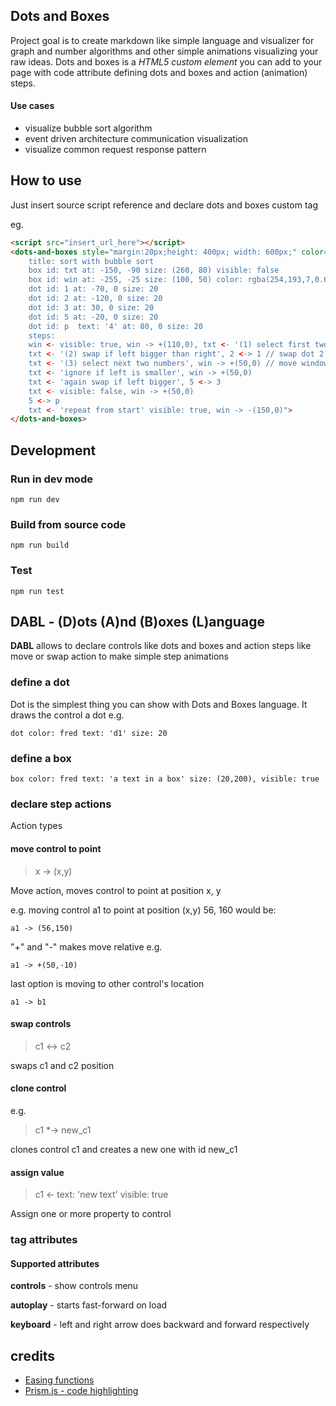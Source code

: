 ## Dots and Boxes

Project goal is to create markdown like simple language and visualizer for graph and number algorithms 
and other simple animations visualizing your raw ideas. Dots and boxes is a *HTML5 custom element* you can add to your page with code 
attribute defining dots and boxes and action (animation) steps.


#### Use cases
- visualize bubble sort algorithm
- event driven architecture communication visualization
- visualize common request response pattern 

## How to use

Just insert source script reference and declare dots and boxes custom tag

eg.

```html
<script src="insert_url_here"></script>
<dots-and-boxes style="margin:20px;height: 400px; width: 600px;" color="white" code="
    title: sort with bubble sort
    box id: txt at: -150, -90 size: (260, 80) visible: false
    box id: win at: -255, -25 size: (100, 50) color: rgba(254,193,7,0.6) visible: false
    dot id: 1 at: -70, 0 size: 20
    dot id: 2 at: -120, 0 size: 20
    dot id: 3 at: 30, 0 size: 20
    dot id: 5 at: -20, 0 size: 20
    dot id: p  text: '4' at: 80, 0 size: 20
    steps:
    win <- visible: true, win -> +(110,0), txt <- '(1) select first two numbers'  visible: true
    txt <- '(2) swap if left bigger than right', 2 <-> 1 // swap dot 2 with 1
    txt <- '(3) select next two numbers', win -> +(50,0) // move window by 50px right
    txt <- 'ignore if left is smaller', win -> +(50,0)
    txt <- 'again swap if left bigger', 5 <-> 3
    txt <- visible: false, win -> +(50,0)
    5 <-> p
    txt <- 'repeat from start' visible: true, win -> -(150,0)">
</dots-and-boxes>
```

## Development

### Run in dev mode

```shell
npm run dev
```

### Build from source code

```shell
npm run build
```

### Test

```shell
npm run test
```

## DABL - (D)ots (A)nd (B)oxes (L)anguage

**DABL** allows to declare controls like dots and boxes
and action steps like move or swap action to make simple step animations

### define a dot

Dot is the simplest thing you can show with Dots and Boxes language. 
It draws the control a dot
e.g.

```dabl
dot color: fred text: 'd1' size: 20
```
### define a box

```dabl
box color: fred text: 'a text in a box' size: (20,200), visible: true
```
### declare step actions

Action types

#### move control to point 

> x -> (x,y)

Move action, moves control to point at position x, y

e.g. moving control a1 to point at position (x,y) 56, 160 would be:
```text
a1 -> (56,150)
```
"+" and "-" makes move relative e.g.
```text
a1 -> +(50,-10)
```
last option is moving to other control's location
```text
a1 -> b1
```
 
#### swap controls

> c1 <-> c2

swaps c1 and c2 position 

#### clone control
e.g.
> c1 *-> new_c1

clones control c1 and creates a new one with id new_c1

#### assign value

> c1 <- text: 'new text' visible: true

Assign one or more property to control

### <dots-and-boxes> tag attributes

#### Supported attributes

**controls**  - show controls menu

**autoplay** - starts fast-forward on load

**keyboard** - left and right arrow does backward and forward respectively

## credits

- [Easing functions](https://gizma.com/easing/)
- [Prism.js - code highlighting](https://prismjs.com/)